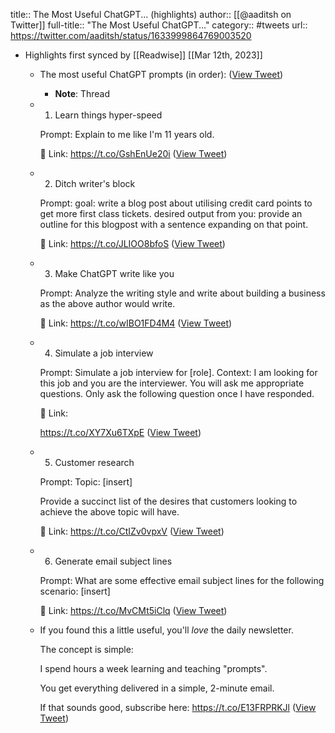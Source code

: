 title:: The Most Useful ChatGPT... (highlights)
author:: [[@aaditsh on Twitter]]
full-title:: "The Most Useful ChatGPT..."
category:: #tweets
url:: https://twitter.com/aaditsh/status/1633999864769003520

- Highlights first synced by [[Readwise]] [[Mar 12th, 2023]]
	- The most useful ChatGPT prompts (in order): ([View Tweet](https://twitter.com/aaditsh/status/1633999864769003520))
		- **Note**: Thread
	- 1. Learn things hyper-speed
	  
	  Prompt: Explain to me like I'm 11 years old.
	  
	  🔗 Link: https://t.co/GshEnUe20i ([View Tweet](https://twitter.com/aaditsh/status/1633999867780423680))
	- 2. Ditch writer's block
	  
	  Prompt: goal: write a blog post about utilising credit card points to get more first class tickets.
	  desired output from you: provide an outline for this blogpost with a sentence expanding on that point.
	  
	  🔗 Link:
	  https://t.co/JLIOO8bfoS ([View Tweet](https://twitter.com/aaditsh/status/1633999870938808320))
	- 3. Make ChatGPT write like you
	  
	  Prompt: Analyze the writing style and write about building a business as the above author would write.
	  
	  🔗 Link:
	  https://t.co/wIBO1FD4M4 ([View Tweet](https://twitter.com/aaditsh/status/1633999874004795392))
	- 4. Simulate a job interview
	  
	  Prompt: Simulate a job interview for [role]. Context: I am looking for this job and you are the interviewer. You will ask me appropriate questions. Only ask the following question once I have responded.
	  
	  🔗 Link:
	  
	  https://t.co/XY7Xu6TXpE ([View Tweet](https://twitter.com/aaditsh/status/1633999877087559681))
	- 5. Customer research
	  
	  Prompt: Topic: [insert]
	  
	  Provide a succinct list of the desires that customers looking to achieve the above topic will have.
	  
	  🔗 Link:
	  https://t.co/CtIZv0vpxV ([View Tweet](https://twitter.com/aaditsh/status/1634000859322363904))
	- 6. Generate email subject lines
	  
	  Prompt: What are some effective email subject lines for the following scenario: [insert]
	  
	  🔗 Link:
	  https://t.co/MvCMt5iClq ([View Tweet](https://twitter.com/aaditsh/status/1634001099483930628))
	- If you found this a little useful, you'll *love* the daily newsletter.
	  
	  The concept is simple:
	  
	  I spend hours a week learning and teaching "prompts".
	  
	  You get everything delivered in a simple, 2-minute email.
	  
	  If that sounds good, subscribe here:
	  https://t.co/E13FRPRKJl ([View Tweet](https://twitter.com/aaditsh/status/1634064023099527169))